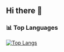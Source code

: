 ## Hi there 👋

### 📊 Top Languages

[![Top Langs](https://github-readme-stats.vercel.app/api/top-langs/?username=sanjanapatil22&layout=compact&langs_count=8&hide=html,css)](https://github.com/sanjanapatil22/github-readme-stats)
<!--
**sanjanapatil22/sanjanapatil22** is a ✨ _special_ ✨ repository because its `README.md` (this file) appears on your GitHub profile.

Here are some ideas to get you started:

- 🔭 I’m currently working on ...
- 🌱 I’m currently learning ...
- 👯 I’m looking to collaborate on ...
- 🤔 I’m looking for help with ...
- 💬 Ask me about ...
- 📫 How to reach me: ...
- 😄 Pronouns: ...
- ⚡ Fun fact: ...
-->
